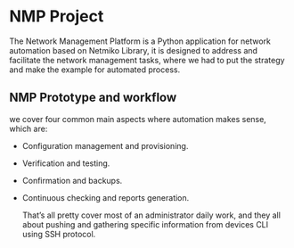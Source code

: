 # NMP Project
   The Network Management Platform is a Python application for network automation based on Netmiko Library, it is designed to address and facilitate the network management tasks, where we had to put the strategy and make the example for automated process.

## NMP Prototype and workflow
   we cover four common main aspects where automation makes sense, which are:  
* Configuration management and provisioning.
* Verification and testing. 
* Confirmation and backups.
* Continuous checking and reports generation.
   
   That’s all pretty cover most of an administrator daily work, and they all about pushing and gathering specific information from devices CLI using SSH protocol.
